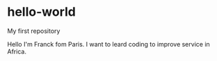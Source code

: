 # hello-world
My first repository

Hello I'm Franck fom Paris. I want to leard coding to improve service in Africa.
